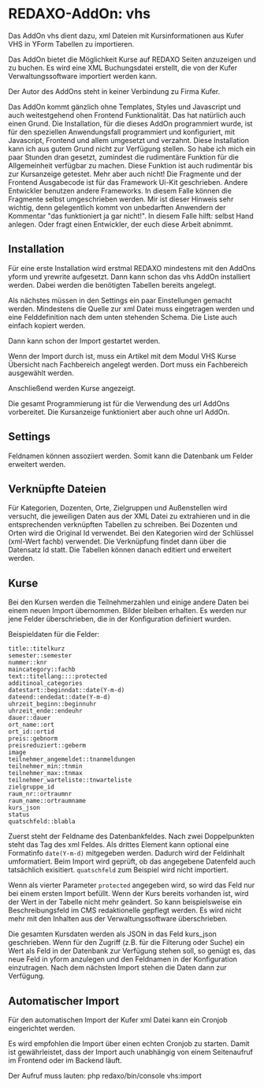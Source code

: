 REDAXO-AddOn: vhs
=====================

Das AddOn vhs dient dazu, xml Dateien mit Kursinformationen aus Kufer VHS in YForm Tabellen zu importieren.

Das AddOn bietet die Möglichkeit Kurse auf REDAXO Seiten anzuzeigen und zu buchen. Es wird eine XML Buchungsdatei erstellt, die von der Kufer Verwaltungssoftware importiert werden kann.

Der Autor des AddOns steht in keiner Verbindung zu Firma Kufer.

Das AddOn kommt gänzlich ohne Templates, Styles und Javascript und auch weitestgehend ohen Frontend Funktionalität. Das hat natürlich auch einen Grund. Die Installation, für die dieses AddOn programmiert wurde, ist für den speziellen Anwendungsfall programmiert und konfiguriert, mit Javascript, Frontend und allem umgesetzt und verzahnt. Diese Installation kann ich aus gutem Grund nicht zur Verfügung stellen. So habe ich mich ein paar Stunden dran gesetzt, zumindest die rudimentäre Funktion für die Allgemeinheit verfügbar zu machen. Diese Funktion ist auch rudimentär bis zur Kursanzeige getestet. Mehr aber auch nicht! Die Fragmente und der Frontend Ausgabecode ist für das Framework Ui-Kit geschrieben. Andere Entwickler benutzen andere Frameworks. In diesem Falle können die Fragmente selbst umgeschrieben werden. Mir ist dieser Hinweis sehr wichtig, denn gelegentlich kommt von unbedarften Anwendern der Kommentar "das funktioniert ja gar nicht!". In diesem Falle hilft: selbst Hand anlegen. Oder fragt einen Entwickler, der euch diese Arbeit abnimmt.


Installation
------------

Für eine erste Installation wird erstmal REDAXO mindestens mit den AddOns yform und yrewrite aufgesetzt. Dann kann schon das vhs AddOn installiert werden. Dabei werden die benötigten Tabellen bereits angelegt.

Als nächstes müssen in den Settings ein paar Einstellungen gemacht werden. Mindestens die Quelle zur xml Datei muss eingetragen werden und eine Felddefinition nach dem unten stehenden Schema. Die Liste auch einfach kopiert werden.

Dann kann schon der Import gestartet werden.

Wenn der Import durch ist, muss ein Artikel mit dem Modul VHS Kurse Übersicht nach Fachbereich angelegt werden. Dort muss ein Fachbereich ausgewählt werden.

Anschließend werden Kurse angezeigt.

Die gesamt Programmierung ist für die Verwendung des url AddOns vorbereitet. Die Kursanzeige funktioniert aber auch ohne url AddOn.


Settings
--------

Feldnamen können assoziiert werden. Somit kann die Datenbank um Felder erweitert werden.


Verknüpfte Dateien
------------------

Für Kategorien, Dozenten, Orte, Zielgruppen und Außenstellen wird versucht, die jeweiligen Daten aus der XML Datei zu extrahieren und in die entsprechenden verknüpften Tabellen zu schreiben. Bei Dozenten und Orten wird die Original Id verwendet. Bei den Kategorien wird der Schlüssel (xml-Wert fachb) verwendet. Die Verknüpfung findet dann über die Datensatz Id statt. Die Tabellen können danach editiert und erweitert werden.


Kurse
-----

Bei den Kursen werden die Teilnehmerzahlen und einige andere Daten bei einem neuen Import übernommen. Bilder bleiben erhalten. Es werden nur jene Felder überschrieben, die in der Konfiguration definiert wurden.

Beispieldaten für die Felder:

```
title::titelkurz
semester::semester
nummer::knr
maincategory::fachb
text::titellang::::protected
additinoal_categories
datestart::beginndat::date(Y-m-d)
dateend::endedat::date(Y-m-d)
uhrzeit_beginn::beginnuhr
uhrzeit_ende::endeuhr
dauer::dauer
ort_name::ort
ort_id::ortid
preis::gebnorm
preisreduziert::geberm
image
teilnehmer_angemeldet::tnanmeldungen
teilnehmer_min::tnmin
teilnehmer_max::tnmax
teilnehmer_warteliste::tnwarteliste
zielgruppe_id
raum_nr::ortraumnr
raum_name::ortraumname
kurs_json
status
quatschfeld::blabla
```

Zuerst steht der Feldname des Datenbankfeldes. Nach zwei Doppelpunkten steht das Tag des xml Feldes. Als drittes Element kann optional eine Formatinfo `date(Y-m-d)` mitgegeben werden. Dadurch wird der Feldinhalt umformatiert. Beim Import wird geprüft, ob das angegebene Datenfeld auch tatsächlich exisitiert. `quatschfeld` zum Beispiel wird nicht importiert.

Wenn als vierter Parameter `protected` angegeben wird, so wird das Feld nur bei einem ersten Import befüllt. Wenn der Kurs bereits vorhanden ist, wird der Wert in der Tabelle nicht mehr geändert. So kann beispielsweise ein Beschreibungsfeld im CMS redaktionelle gepflegt werden. Es wird nicht mehr mit den Inhalten aus der Verwaltungssoftware überschrieben.

Die gesamten Kursdaten werden als JSON in das Feld kurs_json geschrieben. Wenn für den Zugriff (z.B. für die Filterung oder Suche) ein Wert als Feld in der Datenbank zur Verfügung stehen soll, so genügt es, das neue Feld in yform anzulegen und den Feldnamen in der Konfiguration einzutragen. Nach dem nächsten Import stehen die Daten dann zur Verfügung.


Automatischer Import
--------------------

Für den automatischen Import der Kufer xml Datei kann ein Cronjob eingerichtet werden.

Es wird empfohlen die Import über einen echten Cronjob zu starten. Damit ist gewährleistet, dass der Import auch unabhängig von einem Seitenaufruf im Frontend oder im Backend läuft.

Der Aufruf muss lauten: php redaxo/bin/console vhs:import
